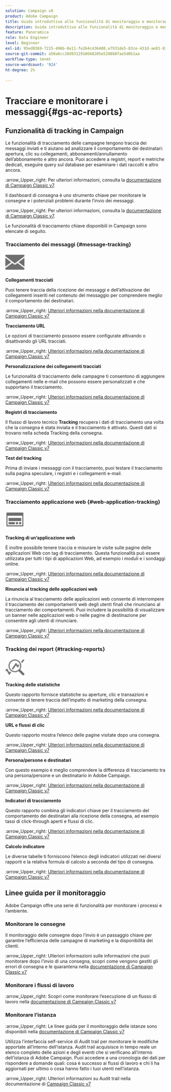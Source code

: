 ```yaml
---
solution: Campaign v8
product: Adobe Campaign
title: Guida introduttiva alle funzionalità di monitoraggio e monitoraggio
description: Guida introduttiva alle funzionalità di monitoraggio e monitoraggio
feature: Panoramica
role: Data Engineer
level: Beginner
exl-id: 95ed0369-7215-496b-8e11-fe264c436488,e7931de5-83ce-431d-ae81-83793d257550
source-git-commit: a50a6cc28d9312910668205e528888fae5d0b1aa
workflow-type: tm+mt
source-wordcount: '924'
ht-degree: 2%

---
```


# Tracciare e monitorare i messaggi{#gs-ac-reports}

## Funzionalità di tracking in Campaign

Le funzionalità di tracciamento delle campagne tengono traccia dei messaggi inviati e ti aiutano ad analizzare il comportamento dei destinatari: apertura, clic su collegamenti, abbonamenti/annullamento dell’abbonamento e altro ancora. Puoi accedere a registri, report e metriche dedicati, eseguire query sul database per esaminare i dati raccolti e altro ancora.

:arrow_Upper_right:  Per ulteriori informazioni, consulta la [documentazione di Campaign Classic v7](https://experienceleague.adobe.com/docs/campaign-classic/using/getting-started/profile-management/editing-a-profile.html?lang=en#tracking-tab).

Il dashboard di consegna è uno strumento chiave per monitorare le consegne e i potenziali problemi durante l’invio dei messaggi.

:arrow_Upper_right: Per ulteriori informazioni, consulta la [documentazione di Campaign Classic v7](https://experienceleague.adobe.com/docs/campaign-classic/using/sending-messages/monitoring-deliveries/delivery-dashboard.html?lang=en#sending-messages).

Le funzionalità di tracciamento chiave disponibili in Campaign sono elencate di seguito.

### Tracciamento dei messaggi {#message-tracking}

<img src="assets/do-not-localize/icon-message-tracking.svg" width="60px">

**Collegamenti tracciati**

Puoi tenere traccia della ricezione dei messaggi e dell’attivazione dei collegamenti inseriti nel contenuto del messaggio per comprendere meglio il comportamento dei destinatari.

:arrow_Upper_right: [Ulteriori informazioni nella documentazione di Campaign Classic v7](https://experienceleague.adobe.com/docs/campaign-classic/using/sending-messages/tracking-messages/how-to-configure-tracked-links.html?lang=en#sending-messages)

**Tracciamento URL**

Le opzioni di tracciamento possono essere configurate attivando o disattivando gli URL tracciati.

:arrow_Upper_right: [Ulteriori informazioni nella documentazione di Campaign Classic v7](https://experienceleague.adobe.com/docs/campaign-classic/using/sending-messages/tracking-messages/personalizing-url-tracking.html?lang=en#sending-messages)


**Personalizzazione dei collegamenti tracciati**

Le funzionalità di tracciamento delle campagne ti consentono di aggiungere collegamenti nelle e-mail che possono essere personalizzati e che supportano il tracciamento.

:arrow_Upper_right: [Ulteriori informazioni nella documentazione di Campaign Classic v7](https://experienceleague.adobe.com/docs/campaign-classic/using/sending-messages/tracking-messages/tracking-personalized-links/tracking-personalized-links.html?lang=en#sending-messages)

**Registri di tracciamento**

Il flusso di lavoro tecnico **Tracking** recupera i dati di tracciamento una volta che la consegna è stata inviata e il tracciamento è attivato. Questi dati si trovano nella scheda Tracking della consegna.

:arrow_Upper_right: [Ulteriori informazioni nella documentazione di Campaign Classic v7](https://experienceleague.adobe.com/docs/campaign-classic/using/sending-messages/tracking-messages/accessing-the-tracking-logs.html?lang=en#sending-messages)

**Test del tracking**

Prima di inviare i messaggi con il tracciamento, puoi testare il tracciamento sulla pagina speculare, i registri e i collegamenti e-mail.

:arrow_Upper_right: [Ulteriori informazioni nella documentazione di Campaign Classic v7](https://experienceleague.adobe.com/docs/campaign-classic/using/sending-messages/tracking-messages/testing-tracking.html?lang=en#sending-messages)

### Tracciamento applicazione web {#web-application-tracking}

<img src="assets/do-not-localize/icon-web-app.svg" width="60px">

**Tracking di un’applicazione web**

È inoltre possibile tenere traccia e misurare le visite sulle pagine delle applicazioni Web con tag di tracciamento. Questa funzionalità può essere utilizzata per tutti i tipi di applicazioni Web, ad esempio i moduli e i sondaggi online.

:arrow_Upper_right: [Ulteriori informazioni nella documentazione di Campaign Classic v7](https://experienceleague.adobe.com/docs/campaign-classic/using/designing-content/web-applications/tracking-a-web-application.html?lang=en#designing-content)

**Rinuncia al tracking delle applicazioni web**

La rinuncia al tracciamento delle applicazioni web consente di interrompere il tracciamento dei comportamenti web degli utenti finali che rinunciano al tracciamento dei comportamenti. Puoi includere la possibilità di visualizzare un banner nelle applicazioni web o nelle pagine di destinazione per consentire agli utenti di rinunciare.

:arrow_Upper_right: [Ulteriori informazioni nella documentazione di Campaign Classic v7](https://experienceleague.adobe.com/docs/campaign-classic/using/designing-content/web-applications/web-application-tracking-opt-out.html?lang=en#designing-content)

### Tracking dei report {#tracking-reports}

<img src="assets/do-not-localize/icon_monitor.svg" width="60px">

**Tracking delle statistiche**

Questo rapporto fornisce statistiche su aperture, clic e transazioni e consente di tenere traccia dell’impatto di marketing della consegna.

:arrow_Upper_right: [Ulteriori informazioni nella documentazione di Campaign Classic v7](https://experienceleague.adobe.com/docs/campaign-classic/using/sending-messages/tracking-messages/about-message-tracking.html?lang=en#tracking-reports)

**URL e flussi di clic**

Questo rapporto mostra l’elenco delle pagine visitate dopo una consegna.

:arrow_Upper_right: [Ulteriori informazioni nella documentazione di Campaign Classic v7](https://experienceleague.adobe.com/docs/campaign-classic/using/reporting/reports-on-deliveries/delivery-reports.html?lang=en#urls-and-click-streams)

**Persona/persone e destinatari**

Con questo esempio è meglio comprendere la differenza di tracciamento tra una persona/persone e un destinatario in Adobe Campaign.

:arrow_Upper_right: [Ulteriori informazioni nella documentazione di Campaign Classic v7](https://experienceleague.adobe.com/docs/campaign-classic/using/reporting/reports-on-deliveries/person-people-recipients.html?lang=en#reporting)

**Indicatori di tracciamento**

Questo rapporto combina gli indicatori chiave per il tracciamento del comportamento dei destinatari alla ricezione della consegna, ad esempio tassi di click-through aperti e flussi di clic.

:arrow_Upper_right: [Ulteriori informazioni nella documentazione di Campaign Classic v7](https://experienceleague.adobe.com/docs/campaign-classic/using/reporting/reports-on-deliveries/delivery-reports.html?lang=en#reporting)

**Calcolo indicatore**

Le diverse tabelle ti forniscono l’elenco degli indicatori utilizzati nei diversi rapporti e la relativa formula di calcolo a seconda del tipo di consegna.

:arrow_Upper_right: [Ulteriori informazioni nella documentazione di Campaign Classic v7](https://experienceleague.adobe.com/docs/campaign-classic/using/reporting/reports-on-deliveries/indicator-calculation.html?lang=en#reporting)

## Linee guida per il monitoraggio

Adobe Campaign offre una serie di funzionalità per monitorare i processi e l’ambiente.

### Monitorare le consegne

Il monitoraggio delle consegne dopo l’invio è un passaggio chiave per garantire l’efficienza delle campagne di marketing e la disponibilità dei clienti.

:arrow_Upper_right: Ulteriori informazioni sulle informazioni che puoi monitorare dopo l’invio di una consegna, scopri come vengono gestiti gli errori di consegna e le quarantena nella [documentazione di Campaign Classic v7](https://experienceleague.adobe.com/docs/campaign-classic/using/sending-messages/monitoring-deliveries/about-delivery-monitoring.html?lang=en#sending-messages)

### Monitorare i flussi di lavoro

:arrow_Upper_right: Scopri come monitorare l’esecuzione di un flusso di lavoro nella [documentazione di Campaign Classic v7](https://experienceleague.adobe.com/docs/campaign-classic/using/automating-with-workflows/monitoring-workflows/monitoring-workflow-execution.html?lang=en#automating-with-workflows)

### Monitorare l’istanza

:arrow_Upper_right: Le linee guida per il monitoraggio delle istanze sono disponibili nella [documentazione di Campaign Classic v7](https://experienceleague.adobe.com/docs/campaign-classic/using/monitoring-campaign-classic/introduction/monitoring-guidelines.html?lang=en#monitoring-campaign-classic)

Utilizza l’interfaccia self-service di Audit trail per monitorare le modifiche apportate all’interno dell’istanza. Audit trail acquisisce in tempo reale un elenco completo delle azioni e degli eventi che si verificano all’interno dell’istanza di Adobe Campaign. Puoi accedere a una cronologia dei dati per rispondere a domande quali: cosa è successo ai flussi di lavoro e chi li ha aggiornati per ultimo o cosa hanno fatto i tuoi utenti nell’istanza.

:arrow_Upper_right: Ulteriori informazioni su Audit trail nella documentazione di [Campaign Classic v7](https://experienceleague.adobe.com/docs/campaign-classic/using/monitoring-campaign-classic/production-procedures/audit-trail.html?lang=en#accessing-audit-trail)
